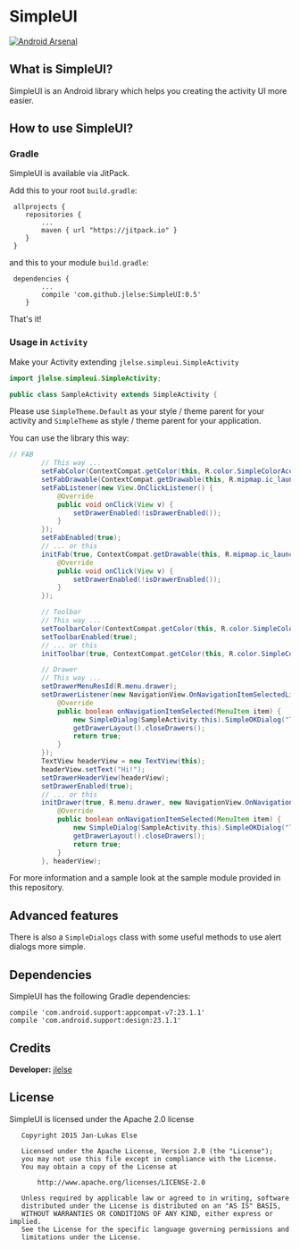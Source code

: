# SimpleUI

[![Android Arsenal](https://img.shields.io/badge/Android%20Arsenal-SimpleUI-brightgreen.svg?style=flat)](http://android-arsenal.com/details/1/2677)

## What is SimpleUI?

SimpleUI is an Android library which helps you creating the activity UI more easier.

## How to use SimpleUI?

### Gradle

SimpleUI is available via JitPack.

Add this to your root `build.gradle`:

```
 allprojects {
    repositories {
        ...
        maven { url "https://jitpack.io" }
    }
 }
```

and this to your module `build.gradle`:

```
 dependencies {
        ...
        compile 'com.github.jlelse:SimpleUI:0.5'
    }
```

That's it!

### Usage in `Activity`

Make your Activity extending `jlelse.simpleui.SimpleActivity`

```java
import jlelse.simpleui.SimpleActivity;

public class SampleActivity extends SimpleActivity {
```

Please  use `SimpleTheme.Default` as your style / theme parent for your activity and `SimpleTheme` as style / theme parent for your application.

You can use the library this way:

```java
// FAB
        // This way ...
        setFabColor(ContextCompat.getColor(this, R.color.SimpleColorAccent));
        setFabDrawable(ContextCompat.getDrawable(this, R.mipmap.ic_launcher));
        setFabListener(new View.OnClickListener() {
            @Override
            public void onClick(View v) {
                setDrawerEnabled(!isDrawerEnabled());
            }
        });
        setFabEnabled(true);
        // ... or this
        initFab(true, ContextCompat.getDrawable(this, R.mipmap.ic_launcher), ContextCompat.getColor(this, R.color.SimpleColorAccent), new View.OnClickListener() {
            @Override
            public void onClick(View v) {
                setDrawerEnabled(!isDrawerEnabled());
            }
        });

        // Toolbar
        // This way ...
        setToolbarColor(ContextCompat.getColor(this, R.color.SimpleColorPrimary));
        setToolbarEnabled(true);
        // ... or this
        initToolbar(true, ContextCompat.getColor(this, R.color.SimpleColorPrimary));

        // Drawer
        // This way ...
        setDrawerMenuResId(R.menu.drawer);
        setDrawerListener(new NavigationView.OnNavigationItemSelectedListener() {
            @Override
            public boolean onNavigationItemSelected(MenuItem item) {
                new SimpleDialog(SampleActivity.this).SimpleOKDialog("Test", "Hey!");
                getDrawerLayout().closeDrawers();
                return true;
            }
        });
        TextView headerView = new TextView(this);
        headerView.setText("Hi!");
        setDrawerHeaderView(headerView);
        setDrawerEnabled(true);
        // ... or this
        initDrawer(true, R.menu.drawer, new NavigationView.OnNavigationItemSelectedListener() {
            @Override
            public boolean onNavigationItemSelected(MenuItem item) {
                new SimpleDialog(SampleActivity.this).SimpleOKDialog("Test", "Hey!");
                getDrawerLayout().closeDrawers();
                return true;
            }
        }, headerView);
```

For more information and a sample look at the sample module provided in this repository.

## Advanced features

There is also a `SimpleDialogs` class with some useful methods to use alert dialogs more simple.

## Dependencies

SimpleUI has the following Gradle dependencies:

```
compile 'com.android.support:appcompat-v7:23.1.1'
compile 'com.android.support:design:23.1.1'
```

## Credits

**Developer:** <a href="https://github.com/jlelse">jlelse</a>

## License

SimpleUI is licensed under the Apache 2.0 license

```
   Copyright 2015 Jan-Lukas Else

   Licensed under the Apache License, Version 2.0 (the "License");
   you may not use this file except in compliance with the License.
   You may obtain a copy of the License at

       http://www.apache.org/licenses/LICENSE-2.0

   Unless required by applicable law or agreed to in writing, software
   distributed under the License is distributed on an "AS IS" BASIS,
   WITHOUT WARRANTIES OR CONDITIONS OF ANY KIND, either express or implied.
   See the License for the specific language governing permissions and
   limitations under the License.
```